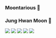 ### Moontarious 👋
### Jung Hwan Moon 👋

<img src="https://img.shields.io/badge/C-A8B9CC?style=flat-square&logo=C&logoColor=white"/></a>
<img src="https://img.shields.io/badge/C++-00599C?style=flat-square&logo=C%2B%2B&logoColor=white"/></a>
<img src="https://img.shields.io/badge/CSharp-239120?style=flat-square&logo=CSharp&logoColor=white"/></a>
<img src="https://img.shields.io/badge/Unreal_Engine-313131?style=flat-square&logo=Unreal_Engine&logoColor=white"/></a>
<img src="https://img.shields.io/badge/Unity-000000?style=flat-square&logo=Unity&logoColor=white"/></a>
